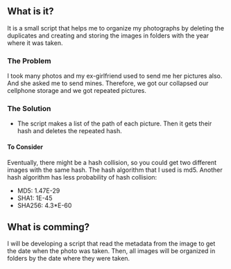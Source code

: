 ## What is it? 
It is a small script that helps me to organize my photographs by deleting the duplicates and creating and storing the images in folders with the year where it was taken. 

### The Problem
I took many photos and my ex-girlfriend used to send me her pictures also. And she asked me to send mines. Therefore, we got our collapsed our cellphone storage and we got repeated pictures. 

### The Solution
- The script makes a list of the path of each picture. Then it gets their hash and deletes the repeated hash.

#### To Consider
Eventually, there might be a hash collision, so you could get two different images with the same hash. The hash algorithm that I used is md5. Another hash algorithm has less probability of hash collision:
- MD5: 1.47E-29  
- SHA1: 1E-45  
- SHA256: 4.3*E-60  

## What is comming?
I will be developing a script that read the metadata from the image to get the date when the photo was taken. Then, all images will be organized in folders by the date where they were taken. 